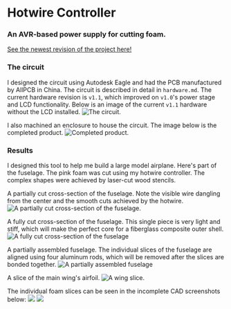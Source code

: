 # Hotwire Controller
### An AVR-based power supply for cutting foam.
[See the newest revision of the project here!](https://github.com/rleonard21/hotwire-lite)

### The circuit
I designed the circuit using Autodesk Eagle and had the PCB manufactured by AllPCB in China. The circuit is described in detail in `hardware.md`. The current hardware revision is `v1.1`, which improved on `v1.0`'s power stage and LCD functionality. Below is an image of the current `v1.1` hardware without the LCD installed. 
![The circuit.](https://i.imgur.com/Bllh9tt.jpg)

I also machined an enclosure to house the circuit. The image below is the completed product. 
![Completed product.](https://imgur.com/4sqpU9x.jpg)

### Results
I designed this tool to help me build a large model airplane. Here's part of the fuselage. The pink foam was cut using my hotwire controller. The complex shapes were achieved by laser-cut wood stencils.

A partially cut cross-section of the fuselage. Note the visible wire dangling from the center and the smooth cuts achieved by the hotwire.
![A partially cut cross-section of the fuselage.](https://i.imgur.com/x1z61or.jpg)

A fully cut cross-section of the fuselage. This single piece is very light and stiff, which will make the perfect core for a fiberglass composite outer shell. 
![A fully cut cross-section of the fuselage](https://i.imgur.com/nU8tIcw.jpg)

A partially assembled fuselage. The individual slices of the fuselage are aligned using four aluminum rods, which will be removed after the slices are bonded together. 
![A partially assembled fuselage](https://i.imgur.com/RZkRsTv.jpg)

A slice of the main wing's airfoil.
![A wing slice.](https://i.imgur.com/VgkqVFO.jpg)

The individual foam slices can be seen in the incomplete CAD screenshots below:
![](https://i.imgur.com/7qQ0Gnu.png)
![](https://i.imgur.com/vSEEZXu.jpg)
